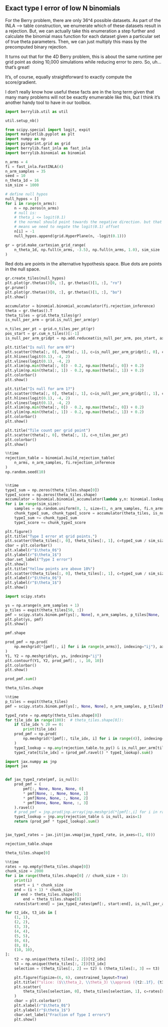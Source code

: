 ## Exact type I error of low N binomials

For the Berry problem, there are only 36^4 possible datasets. As part of the INLA --> table construction, we enumerate which of these datasets result in a rejection. But, we can actually take this enumeration a step further and calculate the binomial mass function for each dataset given a particular set of true theta parameters. Then, we can just multiply this mass by the precomputed binary rejection.

It turns out that for the 4D Berry problem, this is about the same runtime per grid point as doing 10,000 simulations while reducing error to zero. So, uh… that’s great!

It’s, of course, equally straightforward to exactly compute the score/gradient.

I don’t really know how useful these facts are in the long term given that many many problems will not be exactly enumerable like this, but I think it’s another handy tool to have in our toolbox.

```python
import berrylib.util as util

util.setup_nb()
```

```python
from scipy.special import logit, expit
import matplotlib.pyplot as plt
import numpy as np
import pyimprint.grid as grid
import berrylib.fast_inla as fast_inla
import berrylib.binomial as binomial
```

```python
n_arms = 4
fi = fast_inla.FastINLA(4)
n_arm_samples = 35
seed = 10
n_theta_1d = 16
sim_size = 1000

# define null hypos
null_hypos = []
for i in range(n_arms):
    n = np.zeros(n_arms)
    # null is:
    # theta_i <= logit(0.1)
    # the normal should point towards the negative direction. but that also
    # means we need to negate the logit(0.1) offset
    n[i] = -1
    null_hypos.append(grid.HyperPlane(n, -logit(0.1)))

gr = grid.make_cartesian_grid_range(
    n_theta_1d, np.full(n_arms, -3.5), np.full(n_arms, 1.0), sim_size
)
```

Red dots are points in the alternative hypothesis space.
Blue dots are points in the null space.

```python
gr.create_tiles(null_hypos)
plt.plot(gr.thetas()[0, :], gr.thetas()[1, :], "ro")
gr.prune()
plt.plot(gr.thetas()[0, :], gr.thetas()[1, :], "bo")
plt.show()
```

```python
accumulator = binomial.binomial_accumulator(fi.rejection_inference)
theta = gr.thetas().T
theta_tiles = grid.theta_tiles(gr)
is_null_per_arm = grid.is_null_per_arm(gr)
```

```python
n_tiles_per_pt = grid.n_tiles_per_pt(gr)
pos_start = gr.cum_n_tiles()[:-1]
is_null_per_arm_gridpt = np.add.reduceat(is_null_per_arm, pos_start, axis=0) > 0

plt.title("Is null for arm 0?")
plt.scatter(theta[:, 0], theta[:, 1], c=is_null_per_arm_gridpt[:, 0], cmap="Set1")
plt.hlines(logit(0.1), -4, 2)
plt.vlines(logit(0.1), -4, 2)
plt.xlim(np.min(theta[:, 0]) - 0.2, np.max(theta[:, 0]) + 0.2)
plt.ylim(np.min(theta[:, 1]) - 0.2, np.max(theta[:, 1]) + 0.2)
plt.colorbar()
plt.show()

plt.title("Is null for arm 1?")
plt.scatter(theta[:, 0], theta[:, 1], c=is_null_per_arm_gridpt[:, 1], cmap="Set1")
plt.hlines(logit(0.1), -4, 2)
plt.vlines(logit(0.1), -4, 2)
plt.xlim(np.min(theta[:, 0]) - 0.2, np.max(theta[:, 0]) + 0.2)
plt.ylim(np.min(theta[:, 1]) - 0.2, np.max(theta[:, 1]) + 0.2)
plt.colorbar()
plt.show()

plt.title("Tile count per grid point")
plt.scatter(theta[:, 0], theta[:, 1], c=n_tiles_per_pt)
plt.colorbar()
plt.show()
```

```python
%%time
rejection_table = binomial.build_rejection_table(
    n_arms, n_arm_samples, fi.rejection_inference
)
np.random.seed(10)
```

```python

%%time
typeI_sum = np.zeros(theta_tiles.shape[0])
typeI_score = np.zeros(theta_tiles.shape)
accumulator = binomial.binomial_accumulator(lambda y,n: binomial.lookup_rejection(rejection_table, y))
for i in range(sim_size):
    samples = np.random.uniform(0, 1, size=(1, n_arm_samples, fi.n_arms))
    chunk_typeI_sum, chunk_typeI_score = accumulator(theta_tiles, is_null_per_arm, samples)
    typeI_sum += chunk_typeI_sum
    typeI_score += chunk_typeI_score
```

```python
plt.figure()
plt.title("Type I error at grid points.")
plt.scatter(theta_tiles[:, 0], theta_tiles[:, 1], c=typeI_sum / sim_size)
cbar = plt.colorbar()
plt.xlabel(r"$\theta_0$")
plt.ylabel(r"$\theta_1$")
cbar.set_label("Type I error")
plt.show()
plt.title("Yellow points are above 10%")
plt.scatter(theta_tiles[:, 0], theta_tiles[:, 1], c=typeI_sum / sim_size > 0.1)
plt.xlabel(r"$\theta_0$")
plt.ylabel(r"$\theta_1$")
plt.show()
```

```python
import scipy.stats

ys = np.arange(n_arm_samples + 1)
p_tiles = expit(theta_tiles[50, :])
pmf = scipy.stats.binom.pmf(ys[:, None], n_arm_samples, p_tiles[None, :])
plt.plot(ys, pmf)
plt.show()
```

```python
pmf.shape
```

```python
prod_pmf = np.prod(
    np.meshgrid(*[pmf[:, i] for i in range(n_arms)], indexing="ij"), axis=0
)
Y1, Y2 = np.meshgrid(ys, ys, indexing="ij")
plt.contourf(Y1, Y2, prod_pmf[:, :, 10, 10])
plt.colorbar()
plt.show()
```

```python
prod_pmf.sum()
```

```python
theta_tiles.shape
```

```python
%%time
p_tiles = expit(theta_tiles)
pmf = scipy.stats.binom.pmf(ys[:, None, None], n_arm_samples, p_tiles[None, :, :])

typeI_rate = np.empty(theta_tiles.shape[0])
for tile_idx in range(100):  # theta_tiles.shape[0]):
    if tile_idx % 20 == 0:
        print(tile_idx)
    prod_pmf = np.prod(
        np.meshgrid(*[pmf[:, tile_idx, i] for i in range(4)], indexing="ij"), axis=0
    )
    typeI_lookup = np.any(rejection_table.to_py() & is_null_per_arm[tile_idx], axis=1)
    typeI_rate[tile_idx] = (prod_pmf.ravel() * typeI_lookup).sum()
```

```python
import jax.numpy as jnp
import jax


def jax_typeI_rate(pmf, is_null):
    prod_pmf = (
        pmf[:, None, None, None, 0]
        * pmf[None, :, None, None, 1]
        * pmf[None, None, :, None, 2]
        * pmf[None, None, None, :, 3]
    ).ravel()
    # prod_pmf = jnp.prod(jnp.array(jnp.meshgrid(*[pmf[:,i] for i in range(4)], indexing='ij')), axis=0).ravel()
    typeI_lookup = jnp.any(rejection_table & is_null, axis=1)
    return (prod_pmf * typeI_lookup).sum()


jax_typeI_rates = jax.jit(jax.vmap(jax_typeI_rate, in_axes=(1, 0)))
```

```python
rejection_table.shape
```

```python
theta_tiles.shape[0]
```

```python
%%time
rates = np.empty(theta_tiles.shape[0])
chunk_size = 2000
for i in range(theta_tiles.shape[0] // chunk_size + 1):
    print(i)
    start = i * chunk_size
    end = (i + 1) * chunk_size
    if end > theta_tiles.shape[0]:
        end = theta_tiles.shape[0]
    rates[start:end] = jax_typeI_rates(pmf[:, start:end], is_null_per_arm[start:end])
```

```python
for t2_idx, t3_idx in [
    (1, 1),
    (2, 2),
    (3, 3),
    (4, 4),
    (5, 5),
    (6, 6),
    (8, 8),
    (10, 10),
]:
    t2 = np.unique(theta_tiles[:, 2])[t2_idx]
    t3 = np.unique(theta_tiles[:, 2])[t3_idx]
    selection = (theta_tiles[:, 2] == t2) & (theta_tiles[:, 3] == t3)

    plt.figure(figsize=(6, 6), constrained_layout=True)
    plt.title(f"slice: ($\\theta_2, \\theta_3) \\approx$ ({t2:.1f}, {t3:.1f})")
    plt.scatter(
        theta_tiles[selection, 0], theta_tiles[selection, 1], c=rates[selection], s=30
    )
    cbar = plt.colorbar()
    plt.xlabel(r"$\theta_0$")
    plt.ylabel(r"$\theta_1$")
    cbar.set_label("Fraction of Type I errors")
    plt.show()
```

```python

```
